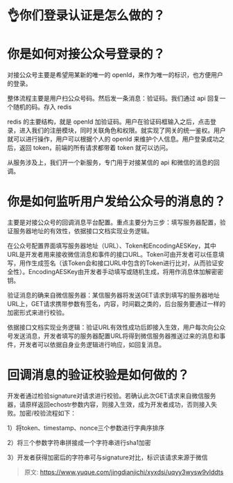 # 👌你们登录认证是怎么做的？

# 你是如何对接公众号登录的？
对接公众号主要是希望用某新的唯一的 openId，来作为唯一的标识，也方便用户的登录。

整体流程主要是用户扫公众号码。然后发一条消息：验证码。我们通过 api 回复一个随机的码。存入 redis

redis 的主要结构，就是 openId 加验证码。用户在验证码框输入之后，点击登录，进入我们的注册模块，同时关联角色和权限。就实现了网关的统一鉴权。用户就可以进行操作，用户可以根据个人的 openId 来维护个人信息。用户登录成功之后，返回 token，前端的所有请求都带着 token 就可以访问。

从服务涉及上，我们开一个新服务，专门用于对接某信的 api 和微信的消息的回调。

# 你是如何监听用户发给公众号的消息的？
主要是对接公众号的回调消息平台配置。重点主要分为三步：<font style="color:rgb(34, 34, 34);">填写服务器配置，验证服务器地址的有效性，依据接口文档实现业务逻辑。</font>

<font style="color:rgb(34, 34, 34);">在公众号配置界面填写服务器地址（URL）、Token和EncodingAESKey，其中URL是开发者用来接收微信消息和事件的接口URL。Token可由开发者可以任意填写，用作生成签名（该Token会和接口URL中包含的Token进行比对，从而验证安全性）。EncodingAESKey由开发者手动填写或随机生成，将用作消息体加解密密钥。</font>

<font style="color:rgb(34, 34, 34);">验证消息的确来自微信服务器：</font><font style="color:rgb(34, 34, 34);">某信服务器将发送GET请求到填写的服务器地址URL上，GET请求携带参数有签名，内容，时间戳之类的，后台服务要通过一样的加密形式来进行校验。</font>

<font style="color:rgb(34, 34, 34);">依据接口文档实现业务逻辑：</font><font style="color:rgb(34, 34, 34);">验证URL有效性成功后即接入生效，用户每次向公众号发送消息，开发者填写的服务器配置URL将得到微信服务器推送过来的消息和事件，开发者可以依据自身业务逻辑进行响应，如回复消息。</font>

# 回调消息的验证校验是如何做的？
<font style="color:rgb(34, 34, 34);">开发者通过检验signature对请求进行校验。若确认此次GET请求来自微信服务器，请原样返回echostr参数内容，则接入生效，成为开发者成功，否则接入失败。加密/校验流程如下：</font>

<font style="color:rgb(34, 34, 34);">1）将token、timestamp、nonce三个参数进行字典序排序</font>

<font style="color:rgb(34, 34, 34);">2）将三个参数字符串拼接成一个字符串进行sha1加密</font>

<font style="color:rgb(34, 34, 34);">3）开发者获得加密后的字符串可与signature对比，标识该请求来源于微信</font>



> 原文: <https://www.yuque.com/jingdianjichi/xyxdsi/uqyy3wysw9vlddts>